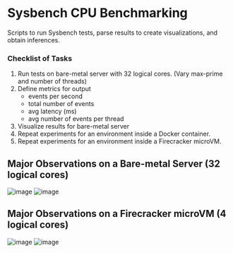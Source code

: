 # Sysbench CPU Benchmarking
Scripts to run Sysbench tests, parse results to create visualizations, and obtain inferences.
### Checklist of Tasks
1. Run tests on bare-metal server with 32 logical cores. (Vary max-prime and number of threads)
2. Define metrics for output 
    - events per second
    - total number of events
    - avg latency (ms)
    - avg number of events per thread
3. Visualize results for bare-metal server
4. Repeat experiments for an environment inside a Docker container.
5. Repeat experiments for an environment inside a Firecracker microVM.
## Major Observations on a Bare-metal Server (32 logical cores)
![image](https://user-images.githubusercontent.com/56372418/187203852-e6894fe1-ffda-4ef6-9cdc-4d6af3ebd28e.png)
![image](https://user-images.githubusercontent.com/56372418/187203891-a919ca33-9a25-42b5-91ed-4d6abb7a3fa0.png)
## Major Observations on a Firecracker microVM (4 logical cores)
![image](https://user-images.githubusercontent.com/56372418/187349529-e19a5ee5-e770-4120-bed4-bc2334b8ecad.png)
![image](https://user-images.githubusercontent.com/56372418/187349500-dbfaa747-92bd-43f1-a49a-d303cdda1228.png)
